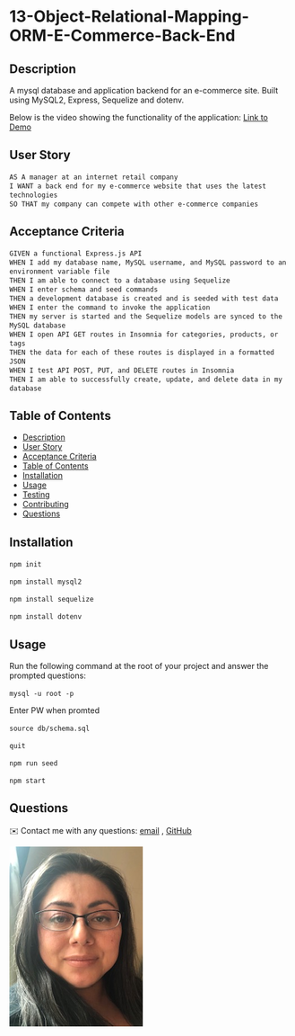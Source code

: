 # 13-Object-Relational-Mapping-ORM-E-Commerce-Back-End



   
## Description

A mysql database and application backend for an e-commerce site. Built using MySQL2, Express, Sequelize and dotenv.
  
Below is the video showing the functionality of the application:
[Link to Demo](https://drive.google.com/file/d/1v7txJ7BxzB1q4QP5TGIwLusV-igMZqi-/view)
 

  
## User Story
  
```
AS A manager at an internet retail company
I WANT a back end for my e-commerce website that uses the latest technologies
SO THAT my company can compete with other e-commerce companies
```
  
## Acceptance Criteria
  
``` 
GIVEN a functional Express.js API
WHEN I add my database name, MySQL username, and MySQL password to an environment variable file
THEN I am able to connect to a database using Sequelize
WHEN I enter schema and seed commands
THEN a development database is created and is seeded with test data
WHEN I enter the command to invoke the application
THEN my server is started and the Sequelize models are synced to the MySQL database
WHEN I open API GET routes in Insomnia for categories, products, or tags
THEN the data for each of these routes is displayed in a formatted JSON
WHEN I test API POST, PUT, and DELETE routes in Insomnia
THEN I am able to successfully create, update, and delete data in my database
```
  
## Table of Contents
- [Description](#description)
- [User Story](#user-story)
- [Acceptance Criteria](#acceptance-criteria)
- [Table of Contents](#table-of-contents)
- [Installation](#installation)
- [Usage](#usage)
- [Testing](#testing)
- [Contributing](#contributing)
- [Questions](#questions)

## Installation

  
`npm init`

`npm install mysql2`

`npm install sequelize`

`npm install dotenv`
  
## Usage

  
Run the following command at the root of your project and answer the prompted questions:

`mysql -u root -p`

Enter PW when promted

`source db/schema.sql`

`quit`

`npm run seed`
  
`npm start`




## Questions
✉️ Contact me with any questions: [email](mailto:dmmolano@yahoo.com) , [GitHub](https://github.com/molano1979)<br />

![profile picture](/profilepic.jpeg)
